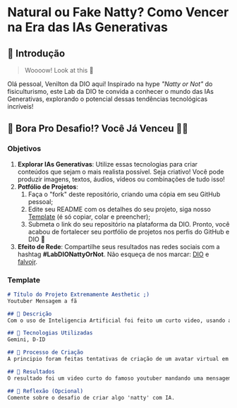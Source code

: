# Natural ou Fake Natty? Como Vencer na Era das IAs Generativas

## 🚀 Introdução

> Woooow! Look at this 👀

Olá pessoal, Venilton da DIO aqui! Inspirado na hype _"Natty or Not"_ do fisiculturismo, este Lab da DIO te convida a conhecer o mundo das IAs Generativas, explorando o potencial dessas tendências tecnológicas incríveis!

## 🎯 Bora Pro Desafio!? Você Já Venceu 💪🤓

### Objetivos

1. **Explorar IAs Generativas**: Utilize essas tecnologias para criar conteúdos que sejam o mais realista possível. Seja criativo! Você pode produzir imagens, textos, áudios, vídeos ou combinações de tudo isso!
1. **Potfólio de Projetos**:
    1. Faça o "fork" deste repositório, criando uma cópia em seu GitHub pessoal;
    2. Edite seu README com os detalhes do seu projeto, siga nosso [Template](#template) (é só copiar, colar e preencher);
    3. Submeta o link do seu repositório na plataforma da DIO. Pronto, você acabou de fortalecer seu portfólio de projetos nos perfis do GitHub e DIO 🚀
1. **Efeito de Rede**: Compartilhe seus resultados nas redes sociais com a hashtag **#LabDIONattyOrNot**. Não esqueça de nos marcar: [DIO](https://www.linkedin.com/school/dio-makethechange) e [falvojr](https://www.linkedin.com/in/falvojr).

### Template

```markdown
# Título do Projeto Extremamente Aesthetic ;)
Youtuber Mensagem a fã

## 📒 Descrição
Com o uso de Inteligencia Artificial foi feito um curto video, usando a imagem de um youtuber famoso para mandar uma mensagem a um fã

## 🤖 Tecnologias Utilizadas
Gemini, D-ID

## 🧐 Processo de Criação
A principio foram feitas tentativas de criação de um avatar virtual em outros sites como por exemplo Veed.io, Vidnoz e até mesmo o capcut, porém, com esses sites não consegui chegar ao meu objetivo de criar um video com a imagem de um youtuber famoso. A ideia inicial era fazer um video estilo aos de youtubers anunciando um novo jogo online, com o uso da IA generativa Gemini fui capaz de criar um roteiro para a ideia que foi sugerida.

## 🚀 Resultados
O resultado foi um video curto do famoso youtuber mandando uma mensagem a um fã mas sem o uso de sua voz e sim de uma voz virtual disponibilizada pelo site D-ID

## 💭 Reflexão (Opcional)
Comente sobre o desafio de criar algo 'natty' com IA.
```
